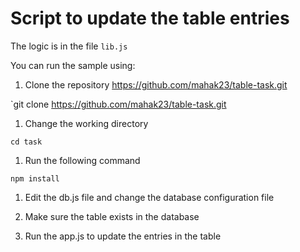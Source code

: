 # Script to update the table entries
The logic is in the file `lib.js`

You can run the sample using:

1. Clone the repository https://github.com/mahak23/table-task.git

`git clone https://github.com/mahak23/table-task.git

1. Change the working directory

`cd task`

1. Run the following command

`npm install`

1. Edit the db.js file and change the database configuration file

1. Make sure the table exists in the database

1. Run the app.js to update the entries in the table
